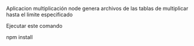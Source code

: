 Aplicacion multiplicación node
genera archivos de las tablas de multiplicar hasta el limite especificado

Ejecutar este comando

npm install

